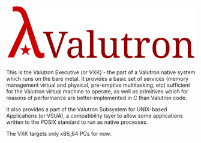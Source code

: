 ![Valutron](https://github.com/NetaScale/Valutron/raw/main/docs/logotype.png)
==============================

This is the Valutron Executive (or VXK) - the part of a Valutron native system
which runs on the bare metal. It provides a basic set of services (memory
management virtual and physical, pre-emptive multitasking, etc) sufficient for
the Valutron virtual machine to operate, as well as primitives which for reasons
of performance are better-implemented in C than Valutron code.

It also provides a part of the Valutron Subsystem for UNIX-based Applications
(or VSUA), a compatibility layer to allow some applications written to the
POSIX standard to run as native processes.

The VXK targets only x86_64 PCs for now.